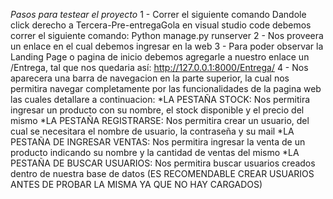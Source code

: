 *Pasos para testear el proyecto*
 1 - Correr el siguiente comando
 Dandole click derecho a Tercera-Pre-entregaGola en visual studio code debemos correr el siguiente comando:
    Python manage.py runserver
2 - Nos proveera un enlace en el cual debemos ingresar en la web
3 - Para poder observar la Landing Page o pagina de inicio debemos agregarle a nuestro enlace un /Entrega, tal que nos quedaria así: http://127.0.0.1:8000/Entrega/
4 - Nos aparecera una barra de navegacion en la parte superior, la cual nos permitira navegar completamente por las funcionalidades de la pagina web las cuales detallare a continuacion:
*LA PESTAÑA STOCK: Nos permitira ingresar un producto con su nombre, el stock disponible y el precio del mismo
*LA PESTAÑA REGISTRARSE: Nos permitira crear un usuario, del cual se necesitara el nombre de usuario, la contraseña y su mail
*LA PESTAÑA DE INGRESAR VENTAS: Nos permitira ingresar la venta de un producto indicando su nombre y la cantidad de ventas del mismo
*LA PESTAÑA DE BUSCAR USUARIOS: Nos permitira buscar usuarios creados dentro de nuestra base de datos (ES RECOMENDABLE CREAR USUARIOS ANTES DE PROBAR LA MISMA YA QUE NO HAY CARGADOS)
